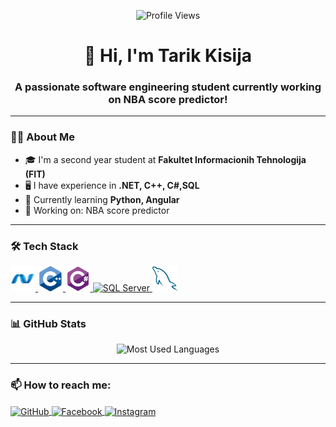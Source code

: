 <p align="center">
  <img src="https://komarev.com/ghpvc/?username=tarikkisija14&label=Profile%20Views&color=blue" alt="Profile Views">
</p>

<h1 align="center">👋 Hi, I'm Tarik Kisija</h1>
<h3 align="center">A passionate software engineering student currently working on NBA score predictor!</h3>


---

### 👨‍💻 About Me
- 🎓 I'm a second year student at **Fakultet Informacionih Tehnologija (FIT)**
- 🖥️ I have experience in **.NET, C++, C#,SQL**
- 🚀 Currently learning **Python, Angular**
- 🎯 Working on: NBA score predictor

---

### 🛠️ Tech Stack
<p align="left"> <a href="https://dotnet.microsoft.com/"> <img src="https://raw.githubusercontent.com/devicons/devicon/master/icons/dot-net/dot-net-original.svg" alt=".NET" width="40" height="40"/> </a> <a href="https://learn.microsoft.com/en-us/cpp/"> <img src="https://raw.githubusercontent.com/devicons/devicon/master/icons/cplusplus/cplusplus-original.svg" alt="C++" width="40" height="40"/> </a> <a href="https://learn.microsoft.com/en-us/dotnet/csharp/"> <img src="https://raw.githubusercontent.com/devicons/devicon/master/icons/csharp/csharp-original.svg" alt="C#" width="40" height="40"/> </a> <a href="https://www.microsoft.com/en-us/sql-server" target="_blank"> <img src="https://img.icons8.com/ios-filled/50/000000/database.png" alt="SQL Server" width="40" height="40"/> </a> <a href="https://www.w3schools.com/sql/" target="_blank"> <img src="https://raw.githubusercontent.com/devicons/devicon/master/icons/mysql/mysql-original.svg" alt="SQL" width="40" height="40"/> </a> </p>

---

### 📊 GitHub Stats
<p align="center">
  <img src="https://github-readme-stats.vercel.app/api/top-langs/?username=tarikkisija14&layout=compact&theme=dark" alt="Most Used Languages"/>
</p>

---

### 📫 How to reach me:
<p align="left">
<a href="https://github.com/tarikkisija14" target="_blank">
  <img align="center" src="https://cdn.jsdelivr.net/npm/simple-icons@3.0.1/icons/github.svg" alt="GitHub" height="30" width="40"/>
</a>
<a href="https://www.facebook.com/tarik.kisija.9/" target="_blank">
  <img align="center" src="https://cdn.jsdelivr.net/npm/simple-icons@3.0.1/icons/facebook.svg" alt="Facebook" height="30" width="40"/>
</a>
<a href="https://www.instagram.com/tarikkisija/" target="_blank">
  <img align="center" src="https://cdn.jsdelivr.net/npm/simple-icons@3.0.1/icons/instagram.svg" alt="Instagram" height="30" width="40"/>
</a>
</p>
